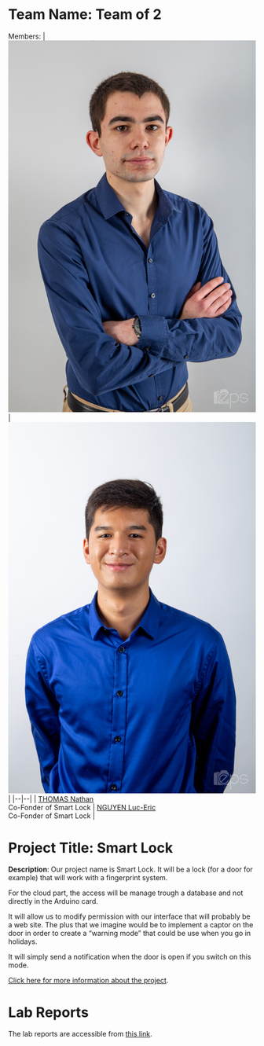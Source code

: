 # Team Name: Team of 2
Members: 
|![THOMAS Nathan](https://github.com/efrei-paris-sud/2020-H-Team-of-2/blob/main/assets/Nathan%20Thomas.jpg) |![NGUYEN Luc-Eric](https://github.com/efrei-paris-sud/2020-H-Team-of-2/blob/main/assets/Photo%20luc.jpg)  |
|--|--|
|  [THOMAS Nathan](https://github.com/username) <br> Co-Fonder of Smart Lock | [NGUYEN Luc-Eric](https://github.com/username) <br> Co-Fonder of Smart Lock |



# Project Title: Smart Lock
 **Description**: Our project name is Smart Lock. It will be a lock (for a door for example) that will work with a fingerprint system. 
 
For the cloud part, the access will be manage trough a database and not directly in the Arduino card. 

It will allow us to modify permission with our interface that will probably be a web site. The plus that we imagine would be to implement a captor on the door in order to create a “warning mode” that could be use when you go in holidays. 

It will simply send a notification when the door is open if you switch on this mode.

 
[Click here for more information about the project](https://github.com/Gaffeur/IoT_Project). 

# Lab Reports

The lab reports are accessible from [this link](lab).



